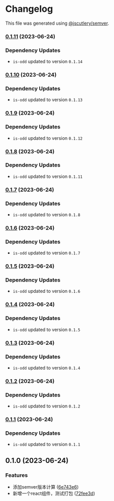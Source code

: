 # Changelog

This file was generated using [@jscutlery/semver](https://github.com/jscutlery/semver).

### [0.1.11](https://github.com/lijie33402/nx-demo/compare/my-new-lib-0.1.10...my-new-lib-0.1.11) (2023-06-24)

### Dependency Updates

* `is-odd` updated to version `0.1.14`
### [0.1.10](https://github.com/lijie33402/nx-demo/compare/my-new-lib-0.1.9...my-new-lib-0.1.10) (2023-06-24)

### Dependency Updates

* `is-odd` updated to version `0.1.13`
### [0.1.9](https://github.com/lijie33402/nx-demo/compare/my-new-lib-0.1.8...my-new-lib-0.1.9) (2023-06-24)

### Dependency Updates

* `is-odd` updated to version `0.1.12`
### [0.1.8](https://github.com/lijie33402/nx-demo/compare/my-new-lib-0.1.7...my-new-lib-0.1.8) (2023-06-24)

### Dependency Updates

* `is-odd` updated to version `0.1.11`
### [0.1.7](https://github.com/lijie33402/nx-demo/compare/my-new-lib-0.1.6...my-new-lib-0.1.7) (2023-06-24)

### Dependency Updates

* `is-odd` updated to version `0.1.8`
### [0.1.6](https://github.com/lijie33402/nx-demo/compare/my-new-lib-0.1.5...my-new-lib-0.1.6) (2023-06-24)

### Dependency Updates

* `is-odd` updated to version `0.1.7`
### [0.1.5](https://github.com/lijie33402/nx-demo/compare/my-new-lib-0.1.4...my-new-lib-0.1.5) (2023-06-24)

### Dependency Updates

* `is-odd` updated to version `0.1.6`
### [0.1.4](https://github.com/lijie33402/nx-demo/compare/my-new-lib-0.1.3...my-new-lib-0.1.4) (2023-06-24)

### Dependency Updates

* `is-odd` updated to version `0.1.5`
### [0.1.3](https://github.com/lijie33402/nx-demo/compare/my-new-lib-0.1.2...my-new-lib-0.1.3) (2023-06-24)

### Dependency Updates

* `is-odd` updated to version `0.1.4`
### [0.1.2](https://github.com/lijie33402/nx-demo/compare/my-new-lib-0.1.1...my-new-lib-0.1.2) (2023-06-24)

### Dependency Updates

* `is-odd` updated to version `0.1.2`
### [0.1.1](https://github.com/lijie33402/nx-demo/compare/my-new-lib-0.1.0...my-new-lib-0.1.1) (2023-06-24)

### Dependency Updates

* `is-odd` updated to version `0.1.1`
## 0.1.0 (2023-06-24)


### Features

* 添加semver版本计算 ([6e743e6](https://github.com/lijie33402/nx-demo/commit/6e743e674dca4311d7afa48a2aeff6e98d382f2e))
* 新增一个react组件，测试打包 ([72fee3d](https://github.com/lijie33402/nx-demo/commit/72fee3dc73264573a5200a513ddd164feb63b086))
